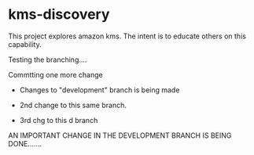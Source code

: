 # kms-discovery

This project explores amazon kms. The intent is to educate others on this capability.

Testing the branching....

Commtting one more change

- Changes to "development" branch is being made

- 2nd change to this same branch.

- 3rd chg to this d branch


AN IMPORTANT CHANGE IN THE DEVELOPMENT BRANCH IS BEING DONE.......

